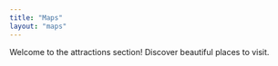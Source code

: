 ```yaml
---
title: "Maps"
layout: "maps"
---
```

Welcome to the attractions section! Discover beautiful places to visit.
